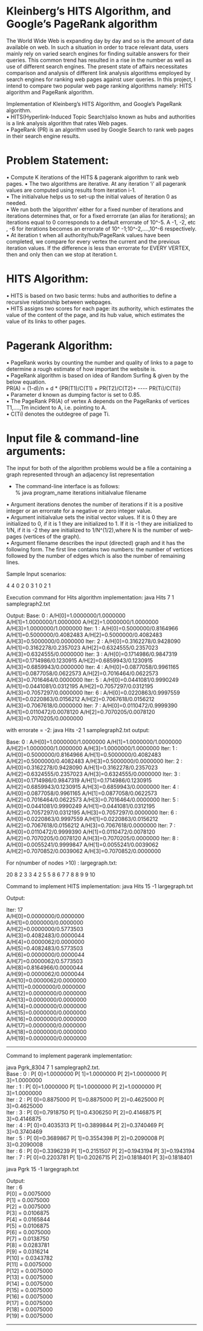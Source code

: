 # Kleinberg’s HITS Algorithm, and Google’s PageRank algorithm

The World Wide Web is expanding day by day and so is the amount of data available on web. In such a situation in order to trace relevant data, users mainly rely on varied search engines for finding suitable answers for their queries. This common trend has resulted in a rise in the number as well as use of different search engines. The present state of affairs necessitates comparison and analysis of different link analysis algorithms employed by search engines for ranking web pages against user queries. In this project, I intend to compare two popular web page ranking algorithms namely: HITS algorithm and PageRank algorithm. 

Implementation of Kleinberg’s HITS Algorithm, and Google’s PageRank algorithm.  
•	HITS(Hyperlink-Induced Topic Search)also known as hubs and authorities is a link analysis algorithm that rates Web pages.  
•	PageRank (PR) is an algorithm used by Google Search to rank web pages in their search engine results.  

# Problem Statement:  
•	Compute K iterations of the HITS & pagerank algorithm to rank web pages.
•	The two algorithms are iterative. At any iteration ‘i’ all pagerank values are computed using results from iteration i-1.   
•	The initialvalue helps us to set-up the initial values of iteration 0 as needed.   
•	We run both the ’algorithm’ either for a fixed number of iterations and iterations determines that, or for a fixed errorrate (an alias for iterations); an iterations equal to 0 corresponds to a default errorrate of 10^-5. A -1, -2, etc , -6 for iterations becomes an errorrate of 10^ -1;10^-2,….,10^-6 respectively.   
•	At iteration t when all authority/hub/PageRank values have been completed, we compare for every vertex the current and the previous iteration values. If the difference is less than errorrate for EVERY VERTEX, then and only then can we stop at iteration t.  
  
# HITS Algorithm: 
•	HITS is based on two basic terms: hubs and authorities to define a recursive relationship between webpages.   
•	HITS assigns two scores for each page: its authority, which estimates the value of the content of the page, and its hub value, which estimates the value of its links to other pages.

# Pagerank Algorithm:   
•	PageRank works by counting the number and quality of links to a page to determine a rough estimate of how important the website is.   
•	PageRank algorithm is based on idea of Random Surfing & given by the below equation.  
  PR(A) = (1-d)/n + d * {PR(T1)/C(T1) + PR(T2)/C(T2)+ ---- PR(Ti)/C(Ti)}   
•	Parameter d known as dumping factor is set to 0.85.   
•	The PageRank PR(A) of vertex A depends on the PageRanks of vertices T1,….,Tm incident to A, i.e. pointing to A.   
•	C(Ti) denotes the outdegree of page Ti.

# Input file & command-line arguments:
The input for both of the algorithm problems would be a file a containing a graph represented through an adjacency list representation   

* The command-line interface is as follows:  
% java program_name iterations initialvalue filename  
 
•	Argument iterations denotes the number of iterations if it is a positive integer or an errorrate for a negative or zero integer value.  
•	Argument initialvalue sets the initial vector values. If it is 0 they are initialized to 0, if it is 1 they are initialized to 1. If it is -1 they are initialized to 1/N, if it is -2 they are initialized to 1/N^(1/2),where N is the number of web-pages (vertices of the graph).    
•	Argument filename describes the input (directed) graph and it has the following form. The first line contains two numbers: the number of vertices followed by the number of edges which is also the number of remaining lines.   

Sample Input scenarios:

4 4
0 2
0 3
1 0
2 1
 
Execution command for Hits algorithm implementation:
java Hits 7 1 samplegraph2.txt
 
Output: 
Base: 0 : A/H[0]=1.0000000/1.0000000 A/H[1]=1.0000000/1.0000000 A/H[2]=1.0000000/1.0000000 A/H[3]=1.0000000/1.0000000
Iter: 1 : A/H[0]=0.5000000/0.8164966 A/H[1]=0.5000000/0.4082483 A/H[2]=0.5000000/0.4082483 A/H[3]=0.5000000/0.0000000
Iter: 2 : A/H[0]=0.3162278/0.9428090 A/H[1]=0.3162278/0.2357023 A/H[2]=0.6324555/0.2357023 A/H[3]=0.6324555/0.0000000
Iter: 3 : A/H[0]=0.1714986/0.9847319 A/H[1]=0.1714986/0.1230915 A/H[2]=0.6859943/0.1230915 A/H[3]=0.6859943/0.0000000
Iter: 4 : A/H[0]=0.0877058/0.9961165 A/H[1]=0.0877058/0.0622573 A/H[2]=0.7016464/0.0622573 A/H[3]=0.7016464/0.0000000
Iter: 5 : A/H[0]=0.0441081/0.9990249 A/H[1]=0.0441081/0.0312195 A/H[2]=0.7057297/0.0312195 A/H[3]=0.7057297/0.0000000
Iter: 6 : A/H[0]=0.0220863/0.9997559 A/H[1]=0.0220863/0.0156212 A/H[2]=0.7067618/0.0156212 A/H[3]=0.7067618/0.0000000
Iter: 7 : A/H[0]=0.0110472/0.9999390 A/H[1]=0.0110472/0.0078120 A/H[2]=0.7070205/0.0078120 A/H[3]=0.7070205/0.0000000
 
with errorate = -2: java Hits -2 1 samplegraph2.txt
output:
 
Base: 0 : A/H[0]=1.0000000/1.0000000 A/H[1]=1.0000000/1.0000000 A/H[2]=1.0000000/1.0000000 A/H[3]=1.0000000/1.0000000
Iter: 1 : A/H[0]=0.5000000/0.8164966 A/H[1]=0.5000000/0.4082483 A/H[2]=0.5000000/0.4082483 A/H[3]=0.5000000/0.0000000
Iter: 2 : A/H[0]=0.3162278/0.9428090 A/H[1]=0.3162278/0.2357023 A/H[2]=0.6324555/0.2357023 A/H[3]=0.6324555/0.0000000
Iter: 3 : A/H[0]=0.1714986/0.9847319 A/H[1]=0.1714986/0.1230915 A/H[2]=0.6859943/0.1230915 A/H[3]=0.6859943/0.0000000
Iter: 4 : A/H[0]=0.0877058/0.9961165 A/H[1]=0.0877058/0.0622573 A/H[2]=0.7016464/0.0622573 A/H[3]=0.7016464/0.0000000
Iter: 5 : A/H[0]=0.0441081/0.9990249 A/H[1]=0.0441081/0.0312195 A/H[2]=0.7057297/0.0312195 A/H[3]=0.7057297/0.0000000
Iter: 6 : A/H[0]=0.0220863/0.9997559 A/H[1]=0.0220863/0.0156212 A/H[2]=0.7067618/0.0156212 A/H[3]=0.7067618/0.0000000
Iter: 7 : A/H[0]=0.0110472/0.9999390 A/H[1]=0.0110472/0.0078120 A/H[2]=0.7070205/0.0078120 A/H[3]=0.7070205/0.0000000
Iter: 8 : A/H[0]=0.0055241/0.9999847 A/H[1]=0.0055241/0.0039062 A/H[2]=0.7070852/0.0039062 A/H[3]=0.7070852/0.0000000 
 
For n(number of nodes >10) : 
largegraph.txt:  

20 8
2 3
3 4
2 5
5 8
6 7
7 8
8 9
9 10

Command to implement HITS implementation: 
java Hits 15 -1 largegraph.txt

Output:

Iter: 17  
 A/H[0]=0.0000000/0.0000000  
 A/H[1]=0.0000000/0.0000000  
 A/H[2]=0.0000000/0.5773503   
 A/H[3]=0.4082483/0.0000044  
 A/H[4]=0.0000062/0.0000000    
 A/H[5]=0.4082483/0.5773503    
 A/H[6]=0.0000000/0.0000044   
 A/H[7]=0.0000062/0.5773503   
 A/H[8]=0.8164966/0.0000044  
 A/H[9]=0.0000062/0.0000044  
 A/H[10]=0.0000062/0.0000000  
 A/H[11]=0.0000000/0.0000000  
 A/H[12]=0.0000000/0.0000000  
 A/H[13]=0.0000000/0.0000000  
 A/H[14]=0.0000000/0.0000000  
 A/H[15]=0.0000000/0.0000000  
 A/H[16]=0.0000000/0.0000000  
 A/H[17]=0.0000000/0.0000000  
 A/H[18]=0.0000000/0.0000000  
 A/H[19]=0.0000000/0.0000000 
 
---------------------------------------------

Command to implement pagerank implementation: 

java Pgrk_8304 7 1 samplegraph2.txt.    
Base : 0 :  P[ 0]=1.0000000 P[ 1]=1.0000000 P[ 2]=1.0000000 P[ 3]=1.0000000  
Iter : 1 :  P[ 0]=1.0000000 P[ 1]=1.0000000 P[ 2]=1.0000000 P[ 3]=1.0000000  
Iter : 2 :  P[ 0]=0.8875000 P[ 1]=0.8875000 P[ 2]=0.4625000 P[ 3]=0.4625000  
Iter : 3 :  P[ 0]=0.7918750 P[ 1]=0.4306250 P[ 2]=0.4146875 P[ 3]=0.4146875  
Iter : 4 :  P[ 0]=0.4035313 P[ 1]=0.3899844 P[ 2]=0.3740469 P[ 3]=0.3740469  
Iter : 5 :  P[ 0]=0.3689867 P[ 1]=0.3554398 P[ 2]=0.2090008 P[ 3]=0.2090008  
Iter : 6 :  P[ 0]=0.3396239 P[ 1]=0.2151507 P[ 2]=0.1943194 P[ 3]=0.1943194  
Iter : 7 :  P[ 0]=0.2203781 P[ 1]=0.2026715 P[ 2]=0.1818401 P[ 3]=0.1818401  

java Pgrk 15 -1 largegraph.txt

Output:  
Iter : 6  
P[0] = 0.0075000  
P[1] = 0.0075000  
P[2] = 0.0075000  
P[3] = 0.0106875  
P[4] = 0.0165844  
P[5] = 0.0106875  
P[6] = 0.0075000  
P[7] = 0.0138750  
P[8] = 0.0283781  
P[9] = 0.0316214  
P[10] = 0.0343782  
P[11] = 0.0075000  
P[12] = 0.0075000  
P[13] = 0.0075000  
P[14] = 0.0075000  
P[15] = 0.0075000  
P[16] = 0.0075000  
P[17] = 0.0075000  
P[18] = 0.0075000  
P[19] = 0.0075000   

---------------------------------------------
